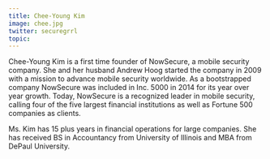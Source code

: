 ```yaml
---
title: Chee-Young Kim
image: chee.jpg
twitter: securegrrl
topic:
---
```


Chee-Young Kim is a first time founder of NowSecure, a mobile security company.  She and her husband Andrew Hoog started the company in 2009 with a mission to advance mobile security worldwide.  As a bootstrapped company NowSecure was included in Inc. 5000 in 2014 for its year over year growth.  Today, NowSecure is a recognized leader in mobile security, calling four of the five largest financial institutions as well as Fortune 500 companies as clients.

Ms. Kim has 15 plus years in financial operations for large  companies.  She has received BS in Accountancy from University of Illinois and MBA from DePaul University.